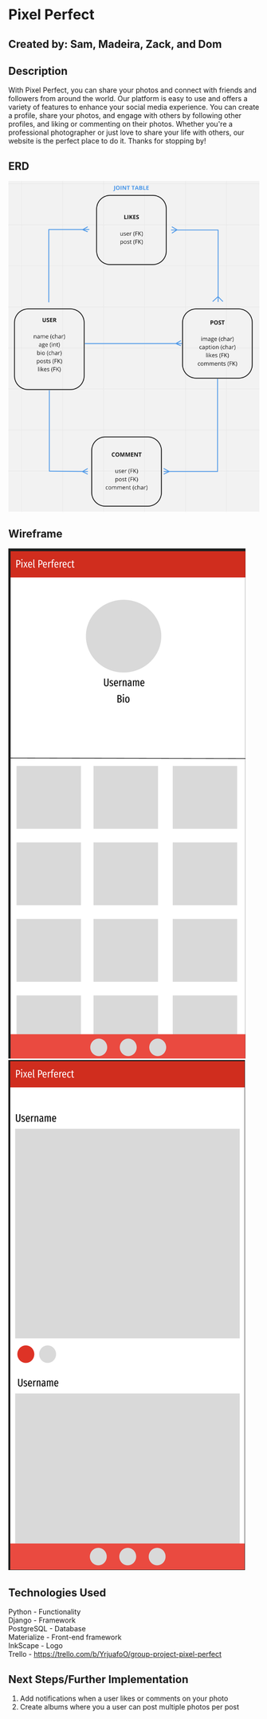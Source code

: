 # Pixel Perfect

## Created by: Sam, Madeira, Zack, and Dom

## Description

With Pixel Perfect, you can share your photos and connect with friends and followers from around the world. Our platform is easy to use and offers a variety of features to enhance your social media experience. You can create a profile, share your photos, and engage with others by following other profiles, and liking or commenting on their photos. Whether you're a professional photographer or just love to share your life with others, our website is the perfect place to do it. Thanks for stopping by!

## ERD

![ERD](./main_app/static/images/erd.png)

## Wireframe

![Wireframe1](./main_app/static/images/wireframe1.png)
![Wireframe2](./main_app/static/images/wireframe2.png)

## Technologies Used

Python - Functionality <br>
Django - Framework <br>
PostgreSQL - Database <br>
Materialize - Front-end framework <br>
InkScape - Logo <br>
Trello - https://trello.com/b/YrjuafoO/group-project-pixel-perfect

## Next Steps/Further Implementation

1. Add notifications when a user likes or comments on your photo
2. Create albums where you a user can post multiple photos per post

